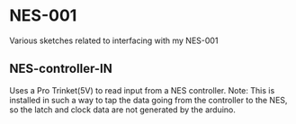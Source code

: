 # NES-001
Various sketches related to interfacing with my NES-001

## NES-controller-IN
Uses a Pro Trinket(5V) to read input from a NES controller.
Note: This is installed in such a way to tap the data going from the controller to the NES, so the latch and clock data are not generated by the arduino.